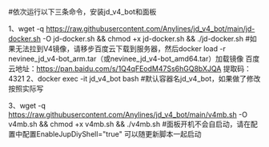 #依次运行以下三条命令，安装jd_v4_bot和面板

1、wget -q https://raw.githubusercontent.com/Anylines/jd_v4_bot/main/jd-docker.sh -O jd-docker.sh && chmod +x jd-docker.sh && ./jd-docker.sh
   #如果无法拉到V4镜像，请移步百度云下载到服务器，然后docker load -r nevinee_jd_v4-bot_arm.tar（或nevinee_jd_v4-bot_amd64.tar）加载镜像
    百度云地址：https://pan.baidu.com/s/1Q4qFEodM47Ss6hGQ8bXJQA 提取码：4321 
2、docker exec -it jd_v4_bot bash 
   #默认容器名jd_v4_bot，如果做了修改按照实际写

3、wget -q https://raw.githubusercontent.com/Anylines/jd_v4_bot/main/v4mb.sh -O v4mb.sh && chmod +x v4mb.sh && ./v4mb.sh
   #面板开机不会自启动，请在配置中配置EnableJupDiyShell="true" 可以随更新脚本一起启动
